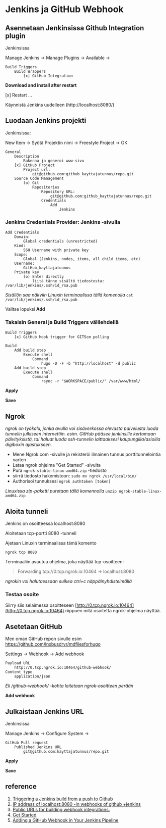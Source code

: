 # Jenkins ja GitHub Webhook

## Asennetaan Jenkinsissa Github Integration plugin

Jenkinsissa

Manage Jenkins -> Manage Plugins -> Available -> 

 	Build Triggers
		Build Wrappers
			[x] GitHub Integration

**Download and install after restart**

[x] Restart ...

Käynnistä Jenkins uudelleen (http://localhost:8080/)

## Luodaan Jenkins projekti

Jenkinsissa:

New Item -> Syötä Projektin nimi -> Freestyle Project -> OK

	General
		Description
			Rakenna ja generoi www-sivu
		[x] GitHub Project
			Project url:
				git@github.com:github_kayttajatunnus/repo.git
		Source Code Management
			(o) Git
				Repositories
					Repository URL:
						git@github.com:github_kayttajatunnus/repo.git
					Credentials
						Add
							Jenkins

### Jenkins Credentials Provider: Jenkins -sivulla

	Add Credentials
		Domain:
			Global credentials (unrestricted)
		Kind:
			SSH Username with private key
		Scope:
			Global (Jenkins, nodes, items, all child items, etc)
		Username:
			GitHub_kayttajatunnus
		Private key
			(o) Enter directly
				liitä tänne sisältö tiedostosta: /var/lib/jenkins/.ssh/id_rsa.pub

*Sisällön saa näkviin Linuxin terminaalissa tällä komenolla* ```cat /var/lib/jenkins/.ssh/id_rsa.pub```

Valitse lopuksi **Add**


### Takaisin General ja Build Triggers välilehdellä

	Build Triggers
		[x] GitHub hook trigger for GITScm polling
	
	Build
		Add build step
			Execute shell
				Command
					hugo -D -F -b "http://localhost" -d public
		Add build step
			Execute shell
				Command
					rsync -r "$WORKSPACE/public/" /var/www/html/

**Apply**

**Save**

## Ngrok

*ngrok on työkalu, jonka avulla voi sisäverkossa olevasta palvelusta luoda tunnelin julkiseen internettiin. esim. GitHub pääsee jenkinsille kertomaan päivityksistä, tai haluat luoda ssh-tunnelin laittaaksesi kaupungilla/asioilla digiboxin  ajastukseen.*

- Mene Ngrok.com -sivulle ja rekisteröi ilmainen tunnus porttitunnelointia varten
- Lataa ngrok ohjelma "Get Started" -sivulta
- Pura ```ngrok-stable-linux-amd64.zip``` -tiedosto
- siirrä tiedosto hakemistoon: ```sudo mv ngrok /usr/local/bin/```
- Authorisoi tunnuksesi ```ngrok authtoken [token]```

*Linuxissa zip-paketti puretaan tällä komennolla* ```unzip ngrok-stable-linux-amd64.zip```


## Aloita tunneli


Jenkins on osoitteessa localhost:8080

Aloitetaan tcp-portti 8080 -tunneli 

Ajetaan Linuxin terminaalissa tämä komento

```ngrok tcp 8080```


Terminaaliin avautuu ohjelma, joka näyttää tcp-osoitteen:

> Forwarding                    tcp://0.tcp.ngrok.io:10464 -> localhost:8080

*ngrokin voi halutaessaan sulkea ctrl+c näppäinyhdistelmällä*

### Testaa osoite

Siirry siis selaimessa osoitteseen [http://0.tcp.ngrok.io:10464](http://0.tcp.ngrok.io:10464) riippuen mitä osoitetta ngrok-ohjelma näyttää.


## Asetetaan GitHub

Men oman GitHub repon sivulle esim https://github.com/lnxbusdrvr/mdfilesforhugo

Settings -> Webhook -> Add webhook

	Payload URL
		http://0.tcp.ngrok.io:10464/github-webhook/
	Content type
		application/json

*Eli /github-webhook/ -kohta laitetaan ngrok-osoitteen perään*
	

**Add webhook**


## Julkaistaan Jenkins URL

Jenkinsissa

Manage Jenkins -> Configure System -> 

	GitHub Pull request
		Published Jenkins URL
			git@github.com:kayttajatunnus/repo.git

**Apply**

**Save**


## reference

1. [Triggering a Jenkins build from a push to Github](https://medium.com/@marc_best/trigger-a-jenkins-build-from-a-github-push-b922468ef1ae)
1. [IP address of localhost:8080 -in webhooks of github +jenkins](https://stackoverflow.com/questions/46822898/ip-address-of-localhost8080-in-webhooks-of-github-jenkins)
1. [Public URLs for building webhook integrations.](https://ngrok.com/)
1. [Get Started](https://dashboard.ngrok.com/get-started)
1. [Adding a GitHub Webhook in Your Jenkins Pipeline](https://dzone.com/articles/adding-a-github-webhook-in-your-jenkins-pipeline)

